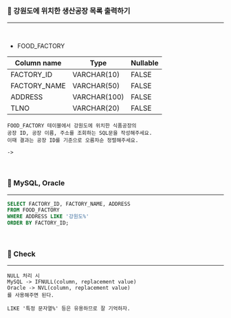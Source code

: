 ### 📖 강원도에 위치한 생산공장 목록 출력하기
---

<br>

* FOOD_FACTORY

|Column name|Type|Nullable|
|---|---|---|
|FACTORY_ID|VARCHAR(10)|FALSE|
|FACTORY_NAME|VARCHAR(50)|FALSE|
|ADDRESS|VARCHAR(100)|FALSE|
|TLNO|VARCHAR(20)|FALSE|

```
FOOD_FACTORY 테이블에서 강원도에 위치한 식품공장의 
공장 ID, 공장 이름, 주소를 조회하는 SQL문을 작성해주세요. 
이때 결과는 공장 ID를 기준으로 오름차순 정렬해주세요.

-> 
```

<br>

### 📖 MySQL, Oracle
---
```SQL
SELECT FACTORY_ID, FACTORY_NAME, ADDRESS
FROM FOOD_FACTORY
WHERE ADDRESS LIKE '강원도%'
ORDER BY FACTORY_ID;
```

<br>

### 📖 Check
---
```
NULL 처리 시
MySQL -> IFNULL(column, replacement value)
Oracle -> NVL(column, replacement value)
를 사용해주면 된다.

LIKE '특정 문자열%' 등은 유용하므로 잘 기억하자.

```